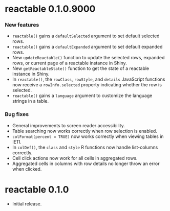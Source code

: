 # reactable 0.1.0.9000

### New features

* `reactable()` gains a `defaultSelected` argument to set default selected rows.
* `reactable()` gains a `defaultExpanded` argument to set default expanded rows.
* New `updateReactable()` function to update the selected rows, expanded rows, or
  current page of a reactable instance in Shiny.
* New `getReactableState()` function to get the state of a reactable instance in Shiny.
* In `reactable()`, the `rowClass`, `rowStyle`, and `details` JavaScript functions
  now receive a `rowInfo.selected` property indicating whether the row is selected.
* `reactable()` gains a `language` argument to customize the language strings in a table.

### Bug fixes

* General improvements to screen reader accessibility.
* Table searching now works correctly when row selection is enabled.
* `colFormat(percent = TRUE)` now works correctly when viewing tables in IE11.
* In `colDef()`, the `class` and `style` R functions now handle list-columns correctly.
* Cell click actions now work for all cells in aggregated rows.
* Aggregated cells in columns with row details no longer throw an error when clicked.

# reactable 0.1.0

* Initial release.
